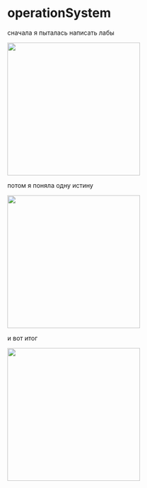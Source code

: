# operationSystem
сначала я пыталась написать лабы

<img src="https://user-images.githubusercontent.com/116422832/210076184-06ad5b6f-61a7-448d-8ba5-e2bfa297e728.png" width="300" height="300"> 

потом я поняла одну истину

<img src="https://user-images.githubusercontent.com/116422832/210076153-8a2c7f9b-b13e-40d7-9a3e-cd217c22590c.png" width="300" height="300"> 

и вот итог

<img src="https://user-images.githubusercontent.com/116422832/210076234-7085fb76-cf9c-42b2-a9a1-32ae480b9fc8.png" width="300" height="300"> 


